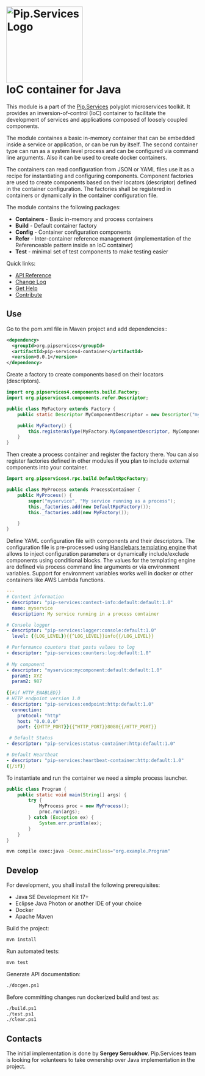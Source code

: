 # <img src="https://uploads-ssl.webflow.com/5ea5d3315186cf5ec60c3ee4/5edf1c94ce4c859f2b188094_logo.svg" alt="Pip.Services Logo" width="200"> <br/> IoC container for Java

This module is a part of the [Pip.Services](http://pipservices.org) polyglot microservices toolkit. It provides an inversion-of-control (IoC) container to facilitate the development of services and applications composed of loosely coupled components.

The module containes a basic in-memory container that can be embedded inside a service or application, or can be run by itself.
The second container type can run as a system level process and can be configured via command line arguments.
Also it can be used to create docker containers.

The containers can read configuration from JSON or YAML files use it as a recipe for instantiating and configuring components.
Component factories are used to create components based on their locators (descriptor) defined in the container configuration.
The factories shall be registered in containers or dynamically in the container configuration file.

The module contains the following packages:
- **Containers** - Basic in-memory and process containers
- **Build** - Default container factory
- **Config** - Container configuration components
- **Refer** - Inter-container reference management (implementation of the Referenceable pattern inside an IoC container)
- **Test** - minimal set of test components to make testing easier

<a name="links"></a> Quick links:

* [API Reference](https://pip-services4-java.github.io/pip-services4-container-java/)
* [Change Log](CHANGELOG.md)
* [Get Help](http://docs.pipservices.org/get_help/)
* [Contribute](http://docs.pipservices.org/contribute/)

## Use

Go to the pom.xml file in Maven project and add dependencies::
```xml
<dependency>
  <groupId>org.pipservices</groupId>
  <artifactId>pip-services4-container</artifactId>
  <version>0.0.1</version>
</dependency>
```

Create a factory to create components based on their locators (descriptors).

```java
import org.pipservices4.components.build.Factory;
import org.pipservices4.components.refer.Descriptor;

public class MyFactory extends Factory {
    public static Descriptor MyComponentDescriptor = new Descriptor("myservice", "mycomponent", "default", "*", "1.0");

    public MyFactory() {
        this.registerAsType(MyFactory.MyComponentDescriptor, MyComponent.class);
    }
}
```

Then create a process container and register the factory there. You can also register factories defined in other
modules if you plan to include external components into your container.

```java
import org.pipservices4.rpc.build.DefaultRpcFactory;

public class MyProcess extends ProcessContainer {
    public MyProcess() {
        super("myservice", "My service running as a process");
        this._factories.add(new DefaultRpcFactory());
        this._factories.add(new MyFactory());

    }
}
```

Define YAML configuration file with components and their descriptors.
The configuration file is pre-processed using [Handlebars templating engine](https://handlebarsjs.com)
that allows to inject configuration parameters or dynamically include/exclude components using conditional blocks.
The values for the templating engine are defined via process command line arguments or via environment variables.
Support for environment variables works well in docker or other containers like AWS Lambda functions.

```yaml
---
# Context information
- descriptor: "pip-services:context-info:default:default:1.0"
  name: myservice
  description: My service running in a process container

# Console logger
- descriptor: "pip-services:logger:console:default:1.0"
  level: {{LOG_LEVEL}}{{^LOG_LEVEL}}info{{/LOG_LEVEL}}

# Performance counters that posts values to log
- descriptor: "pip-services:counters:log:default:1.0"
  
# My component
- descriptor: "myservice:mycomponent:default:default:1.0"
  param1: XYZ
  param2: 987
  
{{#if HTTP_ENABLED}}
# HTTP endpoint version 1.0
- descriptor: "pip-services:endpoint:http:default:1.0"
  connection:
    protocol: "http"
    host: "0.0.0.0"
    port: {{HTTP_PORT}}{{^HTTP_PORT}}8080{{/HTTP_PORT}}

 # Default Status
- descriptor: "pip-services:status-container:http:default:1.0"

# Default Heartbeat
- descriptor: "pip-services:heartbeat-container:http:default:1.0"
{{/if}}
```

To instantiate and run the container we need a simple process launcher.

```java
public class Program {
    public static void main(String[] args) {
        try {
            MyProcess proc = new MyProcess();
            proc.run(args);
        } catch (Exception ex) {
            System.err.println(ex);
        }
    }
}
```

```bash
mvn compile exec:java -Dexec.mainClass="org.example.Program"
```
## Develop

For development, you shall install the following prerequisites:
* Java SE Development Kit 17+
* Eclipse Java Photon or another IDE of your choice
* Docker
* Apache Maven

Build the project:
```bash
mvn install
```

Run automated tests:
```bash
mvn test
```

Generate API documentation:
```bash
./docgen.ps1
```

Before committing changes run dockerized build and test as:
```bash
./build.ps1
./test.ps1
./clear.ps1
```

## Contacts

The initial implementation is done by **Sergey Seroukhov**. Pip.Services team is looking for volunteers to 
take ownership over Java implementation in the project.
